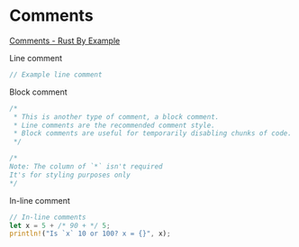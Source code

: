 # Comments

[Comments - Rust By Example](https://doc.rust-lang.org/stable/rust-by-example/hello/comment.html)

Line comment
```rs
// Example line comment
```

Block comment
```rs
/*
 * This is another type of comment, a block comment.
 * Line comments are the recommended comment style.
 * Block comments are useful for temporarily disabling chunks of code.
 */

/*
Note: The column of `*` isn't required
It's for styling purposes only
*/
```

In-line comment
```rs
// In-line comments
let x = 5 + /* 90 + */ 5;
println!("Is `x` 10 or 100? x = {}", x);
```
